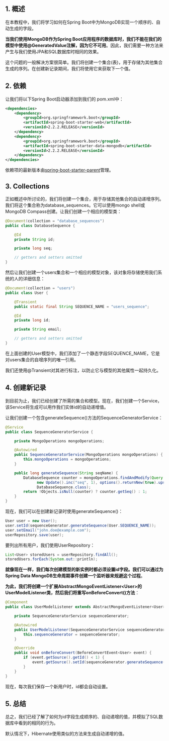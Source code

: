 ## 1. 概述

在本教程中，我们将学习如何在Spring Boot中为MongoDB实现一个顺序的、自动生成的字段。

**当我们使用MongoDB作为Spring Boot应用程序的数据库时，我们不能在我们的模型中使用@GeneratedValue注解，因为它不可用**。因此，我们需要一种方法来产生与我们使用JPA和SQL数据库时相同的效果。

这个问题的一般解决方案很简单。我们将创建一个集合(表)，用于存储为其他集合生成的序列。在创建新记录期间，我们将使用它来获取下一个值。

## 2. 依赖

让我们将以下Spring Boot启动器添加到我们的 pom.xml中：

```xml
<dependencies>
    <dependency>
        <groupId>org.springframework.boot</groupId>
        <artifactId>spring-boot-starter-web</artifactId>
        <versionId>2.2.2.RELEASE</versionId>
    </dependency>
    <dependency>
        <groupId>org.springframework.boot</groupId>
        <artifactId>spring-boot-starter-data-mongodb</artifactId>
        <versionId>2.2.2.RELEASE</versionId>
    </dependency>
</dependencies>
```

依赖项的最新版本由[spring-boot-starter-parent](https://central.sonatype.com/artifact/org.springframework.boot/spring-boot-starter-parent/3.0.3)管理。

## 3. Collections

正如概述中所讨论的，我们将创建一个集合，用于存储其他集合的自动递增序列。我们将这个集合称为database_sequences。它可以使用mongo shell或MongoDB Compass创建。让我们创建一个相应的模型类：

```java
@Document(collection = "database_sequences")
public class DatabaseSequence {

    @Id
    private String id;

    private long seq;

    // getters and setters omitted
}
```

然后让我们创建一个users集合和一个相应的模型对象，该对象将存储使用我们系统的人的详细信息：

```java
@Document(collection = "users")
public class User {

    @Transient
    public static final String SEQUENCE_NAME = "users_sequence";

    @Id
    private long id;

    private String email;

    // getters and setters omitted
}
```

在上面创建的User模型中，我们添加了一个静态字段SEQUENCE_NAME，它是对users集合的自增序列的唯一引用。

我们还使用@Transient对其进行标注，以防止它与模型的其他属性一起持久化。

## 4. 创建新记录

到目前为止，我们已经创建了所需的集合和模型。现在，我们创建一个Service，该Service将生成可以用作我们实体id的自动递增值。

让我们创建一个包含generateSequence()方法的SequenceGeneratorService：

```java
@Service
public class SequenceGeneratorService {

    private MongoOperations mongoOperations;

    @Autowired
    public SequenceGeneratorService(MongoOperations mongoOperations) {
        this.mongoOperations = mongoOperations;
    }

    public long generateSequence(String seqName) {
        DatabaseSequence counter = mongoOperations.findAndModify(Query.query(where("_id").is(seqName)),
              new Update().inc("seq", 1), options().returnNew(true).upsert(true),
              DatabaseSequence.class);
        return !Objects.isNull(counter) ? counter.getSeq() : 1;
    }
}
```

现在，我们可以在创建新记录时使用generateSequence()：

```java
User user = new User();
user.setId(sequenceGenerator.generateSequence(User.SEQUENCE_NAME));
user.setEmail("john.doe@example.com");
userRepository.save(user);
```

要列出所有用户，我们使用UserRepository：

```java
List<User> storedUsers = userRepository.findAll();
storedUsers.forEach(System.out::println);
```

**就像现在一样，我们每次创建模型的新实例时都必须设置id字段。我们可以通过为Spring Data MongoDB生命周期事件创建一个监听器来规避这个过程**。

**为此，我们将创建一个扩展AbstractMongoEventListener<User\>的UserModelListener类，然后我们将重写onBeforeConvert()方法**：

```java
@Component
public class UserModelListener extends AbstractMongoEventListener<User> {

    private SequenceGeneratorService sequenceGenerator;

    @Autowired
    public UserModelListener(SequenceGeneratorService sequenceGenerator) {
        this.sequenceGenerator = sequenceGenerator;
    }

    @Override
    public void onBeforeConvert(BeforeConvertEvent<User> event) {
        if (event.getSource().getId() < 1) {
            event.getSource().setId(sequenceGenerator.generateSequence(User.SEQUENCE_NAME));
        }
    }
}
```

现在，每次我们保存一个新用户时，id都会自动设置。

## 5. 总结

总之，我们已经了解了如何为id字段生成顺序的、自动递增的值，并模拟了SQL数据库中看到的相同的行为。

默认情况下，Hibernate使用类似的方法来生成自动递增的值。